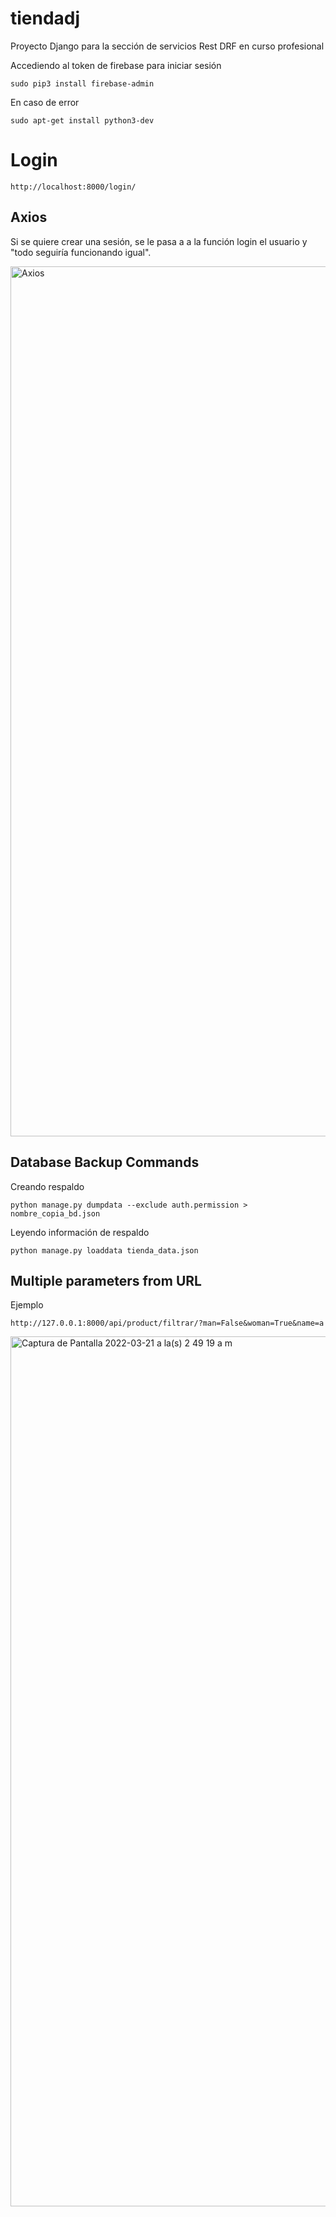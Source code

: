# tiendadj
Proyecto Django para la sección de servicios Rest DRF en curso profesional 

Accediendo al token de firebase para iniciar sesión
``` 
sudo pip3 install firebase-admin 
``` 
En caso de error
``` 
sudo apt-get install python3-dev
``` 
# Login

``` 
http://localhost:8000/login/
``` 

## Axios 
Si se quiere crear una sesión, se le pasa a a la función login el usuario y "todo seguiría funcionando igual".

<img width="1392" alt="Axios" src="https://user-images.githubusercontent.com/56992179/158735000-792261bf-622f-44ba-8827-e008dd536419.png">


## Database Backup Commands 
Creando respaldo
``` 
python manage.py dumpdata --exclude auth.permission > nombre_copia_bd.json
``` 

Leyendo información de respaldo
``` 
python manage.py loaddata tienda_data.json
``` 
## Multiple parameters from URL
Ejemplo

``` 
http://127.0.0.1:8000/api/product/filtrar/?man=False&woman=True&name=a
``` 

<img width="1392" alt="Captura de Pantalla 2022-03-21 a la(s) 2 49 19 a m" src="https://user-images.githubusercontent.com/56992179/159229240-76a279d7-2e30-4409-8e2b-3d235f51f9a4.png">

